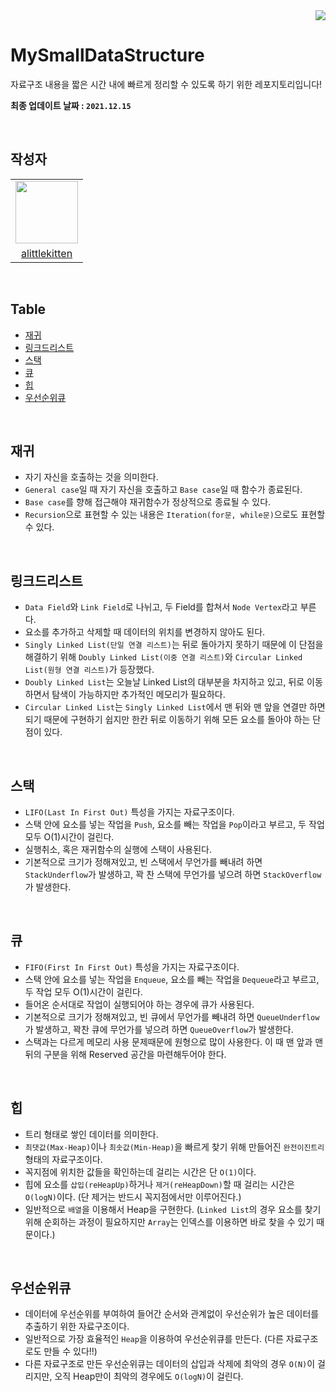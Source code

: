 <div align="right">
  <a href="https://github.com/BoostUpStudy/MySmallDataStructure">
      <img src="https://hits.seeyoufarm.com/api/count/incr/badge.svg?url=https://github.com/BoostUpStudy/MySmallDataStructure&count_bg=%233D61C8&title_bg=%23555555&icon=&icon_color=%23E7E7E7&title=hits&edge_flat=false"/></a>
</div>

# MySmallDataStructure
자료구조 내용을 짧은 시간 내에 빠르게 정리할 수 있도록 하기 위한 레포지토리입니다!

**최종 업데이트 날짜 : `2021.12.15`**

<br/>

## 작성자

<div>
  <table align="center">
    <tr>
      <td>  
        <a href="https://github.com/alittlekitten">
          <img src="https://avatars.githubusercontent.com/alittlekitten" width="100"/>
        </a>
      </td>
    </tr>
    <tr>
      <td align="center">
        <a href="https://github.com/alittlekitten">
          alittlekitten
        </a>
      </td>
    </tr>
  </table>
</div>

<br/>

## Table

- [재귀](#재귀)
- [링크드리스트](#링크드리스트)
- [스택](#스택)
- [큐](#큐)
- [힙](#힙)
- [우선순위큐](#우선순위큐)

<br/>

## 재귀
- 자기 자신을 호출하는 것을 의미한다.
- `General case`일 때 자기 자신을 호출하고 `Base case`일 때 함수가 종료된다.
- `Base case`를 향해 접근해야 재귀함수가 정상적으로 종료될 수 있다.
- `Recursion`으로 표현할 수 있는 내용은 `Iteration(for문, while문)`으로도 표현할 수 있다.

<br />

## 링크드리스트
- `Data Field`와 `Link Field`로 나뉘고, 두 Field를 합쳐서 `Node Vertex`라고 부른다.
- 요소를 추가하고 삭제할 때 데이터의 위치를 변경하지 않아도 된다.
- `Singly Linked List(단일 연결 리스트)`는 뒤로 돌아가지 못하기 때문에 이 단점을 해결하기 위해 `Doubly Linked List(이중 연결 리스트)`와 `Circular Linked List(원형 연결 리스트)`가 등장했다.
- `Doubly Linked List`는 오늘날 Linked List의 대부분을 차지하고 있고, 뒤로 이동하면서 탐색이 가능하지만 추가적인 메모리가 필요하다.
- `Circular Linked List`는 `Singly Linked List`에서 맨 뒤와 맨 앞을 연결만 하면 되기 때문에 구현하기 쉽지만 한칸 뒤로 이동하기 위해 모든 요소를 돌아야 하는 단점이 있다.

<br />

## 스택
- `LIFO(Last In First Out)` 특성을 가지는 자료구조이다.
- 스택 안에 요소를 넣는 작업을 `Push`, 요소를 빼는 작업을 `Pop`이라고 부르고, 두 작업 모두 O(1)시간이 걸린다.
- 실행취소, 혹은 재귀함수의 실행에 스택이 사용된다.
- 기본적으로 크기가 정해져있고, 빈 스택에서 무언가를 빼내려 하면 `StackUnderflow`가 발생하고, 꽉 찬 스택에 무언가를 넣으려 하면 `StackOverflow`가 발생한다.

<br />

## 큐
- `FIFO(First In First Out)` 특성을 가지는 자료구조이다.
- 스택 안에 요소를 넣는 작업을 `Enqueue`, 요소를 빼는 작업을 `Dequeue`라고 부르고, 두 작업 모두 O(1)시간이 걸린다.
- 들어온 순서대로 작업이 실행되어야 하는 경우에 큐가 사용된다.
- 기본적으로 크기가 정해져있고, 빈 큐에서 무언가를 빼내려 하면 `QueueUnderflow`가 발생하고, 꽉찬 큐에 무언가를 넣으려 하면 `QueueOverflow`가 발생한다.
- 스택과는 다르게 메모리 사용 문제때문에 원형으로 많이 사용한다. 이 때 맨 앞과 맨 뒤의 구분을 위해 Reserved 공간을 마련해두어야 한다.

<br />

## 힙
- 트리 형태로 쌓인 데이터를 의미한다.
- `최댓값(Max-Heap)`이나 `최솟값(Min-Heap)`을 빠르게 찾기 위해 만들어진 `완전이진트리` 형태의 자료구조이다.
- 꼭지점에 위치한 값들을 확인하는데 걸리는 시간은 단 `O(1)`이다.
- 힙에 요소를 `삽입(reHeapUp)`하거나 `제거(reHeapDown)`할 때 걸리는 시간은 `O(logN)`이다. (단 제거는 반드시 꼭지점에서만 이루어진다.)
- 일반적으로 `배열`을 이용해서 Heap을 구현한다. (`Linked List`의 경우 요소를 찾기 위해 순회하는 과정이 필요하지만 `Array`는 인덱스를 이용하면 바로 찾을 수 있기 때문이다.)

<br />

## 우선순위큐
- 데이터에 우선순위를 부여하여 들어간 순서와 관계없이 우선순위가 높은 데이터를 추출하기 위한 자료구조이다.
- 일반적으로 가장 효율적인 `Heap`을 이용하여 우선순위큐를 만든다. (다른 자료구조로도 만들 수 있다!!) 
- 다른 자료구조로 만든 우선순위큐는 데이터의 삽입과 삭제에 최악의 경우 `O(N)`이 걸리지만, 오직 Heap만이 최악의 경우에도 `O(logN)`이 걸린다.

<br />
